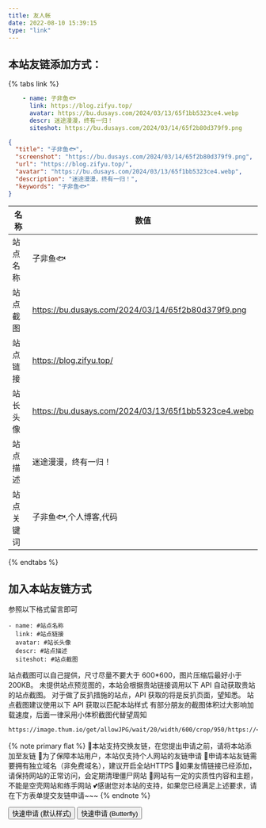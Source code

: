```yaml
---
title: 友人帐
date: 2022-08-10 15:39:15
type: "link"
---
```


## 本站友链添加方式：
{% tabs link %}
<!-- tab 🙋 butterfly-💭candy -->
```yml
    - name: 子非鱼🐟
      link: https://blog.zifyu.top/
      avatar: https://bu.dusays.com/2024/03/13/65f1bb5323ce4.webp
      descr: 迷途漫漫，终有一归！
      siteshot: https://bu.dusays.com/2024/03/14/65f2b80d379f9.png
```
<!-- endtab -->

<!-- tab 🥗Volantis -->
```JSON
{
  "title": "子非鱼🐟",
  "screenshot": "https://bu.dusays.com/2024/03/14/65f2b80d379f9.png",
  "url": "https://blog.zifyu.top/",
  "avatar": "https://bu.dusays.com/2024/03/13/65f1bb5323ce4.webp",
  "description": "迷途漫漫，终有一归！",
  "keywords": "子非鱼🐟"
}
```
<!-- endtab -->

<!-- tab 🌴General -->

| 名称       | 数值                                                         |
| ---------- | ------------------------------------------------------------ |
| 站点名称   | 子非鱼🐟                                                   |
| 站点截图   | https://bu.dusays.com/2024/03/14/65f2b80d379f9.png |
| 站点链接   | https://blog.zifyu.top/                                        |
| 站长头像   | https://bu.dusays.com/2024/03/13/65f1bb5323ce4.webp                         |
| 站点描述   | 迷途漫漫，终有一归！                         |
| 站点关键词 | 子非鱼🐟,个人博客,代码                                     |

<!-- endtab -->
{% endtabs %}


## 加入本站友链方式
参照以下格式留言即可
```YML
- name: #站点名称
  link: #站点链接
  avatar: #站长头像
  descr: #站点描述
  siteshot: #站点截图 
```

站点截图可以自己提供，尺寸尽量不要大于 600*600，图片压缩后最好小于200KB。
未提供站点预览图的，本站会根据贵站链接调用以下 API 自动获取贵站的站点截图。
对于做了反扒措施的站点，API 获取的将是反扒页面，望知悉。
站点截图建议使用以下 API 获取以匹配本站样式
有部分朋友的截图体积过大影响加载速度，后面一律采用小体积截图代替望周知
```markdown
https://image.thum.io/get/allowJPG/wait/20/width/600/crop/950/https://<你的域名>/
```

{% note primary flat %}
🎉本站支持交换友链，在您提出申请之前，请将本站添加至友链
🥗为了保障本站用户，本站仅支持个人网站的友链申请
🍧申请本站友链需要拥有独立域名（非免费域名），建议开启全站HTTPS
🥫如果友情链接已经添加，请保持网站的正常访问，会定期清理僵尸网站
🍖网站有一定的实质性内容和主题，不能是空壳网站和练手网站
💕感谢您对本站的支持，如果您已经满足上述要求，请在下方表单提交友链申请~~~
{% endnote %}

<div class="addBtn"><button onclick="leonus.linkCom()"><i class="fa-solid fa-circle-plus"></i>快速申请 (默认样式)</button> <button onclick="leonus.linkCom(&quot;bf&quot;)"><i class="fa-solid fa-circle-plus"></i>快速申请 (Butterfly)</button></div>
<link rel="stylesheet" href="/css/kslink.css">
<script src="/js/kslink.js"></script>